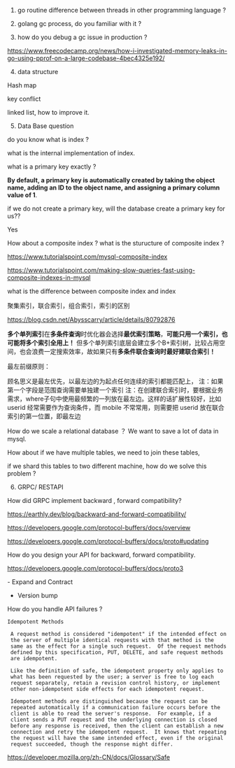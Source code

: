 1. go routine difference between threads in other programming language ?
2. golang gc process, do you familiar with it ?





3. how do you debug a gc issue in production ?



https://www.freecodecamp.org/news/how-i-investigated-memory-leaks-in-go-using-pprof-on-a-large-codebase-4bec4325e192/





4. data structure 

Hash map 

key conflict

linked list, how to improve it.





5. Data Base question

do you know what is index ?





what is the internal implementation of index.



what is a primary key exactly ?



**By default, a primary key is automatically created by taking the object name, adding an ID to the object name, and assigning a primary column value of 1**.



if we do not create a primary key, will the database create a primary key for us??

Yes



How about a composite index ? what is the sturucture of composite index ?

https://www.tutorialspoint.com/mysql-composite-index

https://www.tutorialspoint.com/making-slow-queries-fast-using-composite-indexes-in-mysql

what is the difference between  composite index and index 



聚集索引，联合索引，组合索引，索引的区别

https://blog.csdn.net/Abysscarry/article/details/80792876



**多个单列索引**在**多条件查询**时优化器会选择**最优索引策略**，**可能只用一个索引，也可能将多个索引全用上！** 但多个单列索引底层会建立多个B+索引树，比较占用空间，也会浪费一定搜索效率，故如果只有**多条件联合查询时最好建联合索引！**

最左前缀原则：

顾名思义是最左优先，以最左边的为起点任何连续的索引都能匹配上，
注：如果第一个字段是范围查询需要单独建一个索引
注：在创建联合索引时，要根据业务需求，where子句中使用最频繁的一列放在最左边。这样的话扩展性较好，比如 userid 经常需要作为查询条件，而 mobile 不常常用，则需要把 userid 放在联合索引的第一位置，即最左边

 



How do we scale a relational database ？ We want to save a lot of data in mysql.



How about if we have multiple tables, we need to join these tables,

if we shard this tables to two different machine, how do we solve this problem ?









6. GRPC/ RESTAPI



How did GRPC implement backward , forward compatibility?

https://earthly.dev/blog/backward-and-forward-compatibility/

https://developers.google.com/protocol-buffers/docs/overview

https://developers.google.com/protocol-buffers/docs/proto#updating

How do you design your API for backward, forward compatibility.

https://developers.google.com/protocol-buffers/docs/proto3

\- Expand and Contract

 - Version bump

How do you handle API failures ?







```
Idempotent Methods

 A request method is considered "idempotent" if the intended effect on
 the server of multiple identical requests with that method is the
 same as the effect for a single such request.  Of the request methods
 defined by this specification, PUT, DELETE, and safe request methods
 are idempotent.
 
 Like the definition of safe, the idempotent property only applies to
 what has been requested by the user; a server is free to log each
 request separately, retain a revision control history, or implement
 other non-idempotent side effects for each idempotent request.
 
 Idempotent methods are distinguished because the request can be
 repeated automatically if a communication failure occurs before the
 client is able to read the server's response.  For example, if a
 client sends a PUT request and the underlying connection is closed
 before any response is received, then the client can establish a new
 connection and retry the idempotent request.  It knows that repeating
 the request will have the same intended effect, even if the original
 request succeeded, though the response might differ.
```

https://developer.mozilla.org/zh-CN/docs/Glossary/Safe
